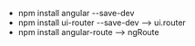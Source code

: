 * npm install angular --save-dev        
* npm install ui-router --save-dev      --> ui.router
* npm install angular-route             --> ngRoute